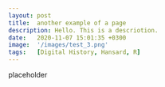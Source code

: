 ```yaml
---
layout: post
title:  another example of a page
description: Hello. This is a descriotion.
date:   2020-11-07 15:01:35 +0300
image:  '/images/test_3.png'
tags:   [Digital History, Hansard, R]
---
```


placeholder 